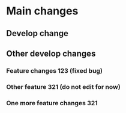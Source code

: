 # Main changes

## Develop change
## Other develop changes

### Feature changes 123 (fixed bug)

### Other feature 321 (do not edit for now)

### One more feature changes 321
